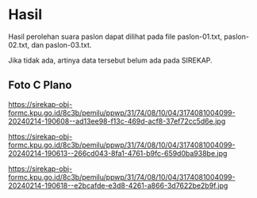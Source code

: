 # Hasil

Hasil perolehan suara paslon dapat dilihat pada file paslon-01.txt, paslon-02.txt, dan paslon-03.txt.

Jika tidak ada, artinya data tersebut belum ada pada SIREKAP.

## Foto C Plano

https://sirekap-obj-formc.kpu.go.id/8c3b/pemilu/ppwp/31/74/08/10/04/3174081004099-20240214-190608--ad13ee98-f13c-469d-acf8-37ef72cc5d6e.jpg

https://sirekap-obj-formc.kpu.go.id/8c3b/pemilu/ppwp/31/74/08/10/04/3174081004099-20240214-190613--266cd043-8fa1-4761-b9fc-659d0ba938be.jpg

https://sirekap-obj-formc.kpu.go.id/8c3b/pemilu/ppwp/31/74/08/10/04/3174081004099-20240214-190618--e2bcafde-e3d8-4261-a866-3d7622be2b9f.jpg
